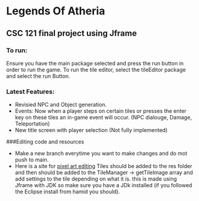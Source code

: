 # Legends Of Atheria
## CSC 121 final project using Jframe

### To run:
Ensure you have the main package selected and press the run button in order to run the game.
To run the tile editor, select the tileEditor package and select the run Button.

### Latest Features:
* Revisied NPC and Object generation.
* Events: Now when a player steps on certain tiles or presses the enter key on these tiles an in-game event will occur. (NPC dialouge, Damage, Teleportation)
* New title screen with player selection (Not fully implemented)

###Editing code and resources
* Make a new branch everytime you want to make changes and do mot push to main.
* Here is a site for [pixel art editing](https://www.piskelapp.com)
Tiles should be added to the res folder and then should be added to the TileManager -> getTileImage array and add settings to the tile depending on what it is. 
this is made using Jframe with JDK so make sure you have a JDk installed (if you followed the Eclipse install from hamid you should). 
